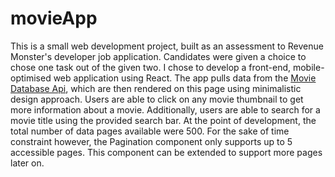 # movieApp

This is a small web development project, built as an assessment to Revenue Monster's developer job application. Candidates were given a choice to chose one task out of the given two. I chose to develop a front-end, mobile-optimised web application using React. The app pulls data from the <a href="https://developers.themoviedb.org/3/getting-started/introduction">Movie Database Api</a>, which are then rendered on this page using minimalistic design approach. Users are able to click on any movie thumbnail to get more information about a movie. Additionally, users are able to search for a movie title using the provided search bar. At the point of development, the total number of data pages available were 500. For the sake of time constraint however, the Pagination component only supports up to 5 accessible pages. This component can be extended to support more pages later on.
